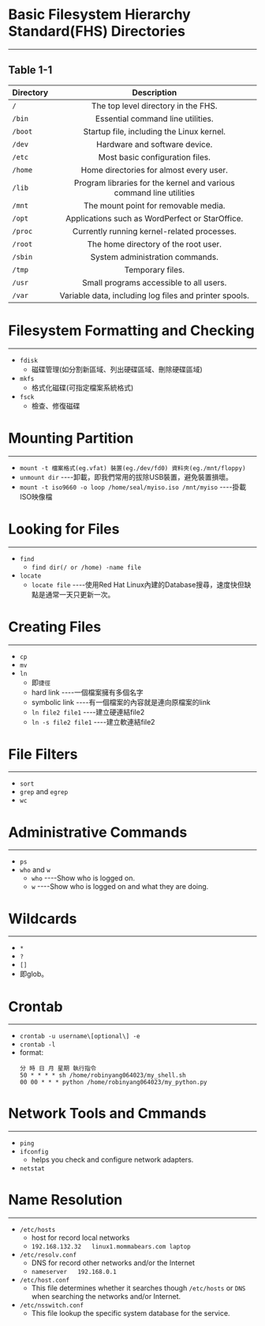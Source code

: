 # Basic Filesystem Hierarchy Standard(FHS) Directories
---
## Table 1-1

| Directory |Description                         |
| --------- |:---------------------------------:|
| `/`       | The top level directory in the FHS. |
| `/bin`    | Essential command line utilities.  |
| `/boot`   | Startup file, including the Linux kernel. |
| `/dev`    | Hardware and software device. |
| `/etc`    | Most basic configuration files. |
| `/home`   | Home directories for almost every user. |
| `/lib`    | Program libraries for the kernel and various command line utilities |
| `/mnt`    | The mount point for removable media. |
| `/opt`    | Applications such as WordPerfect or StarOffice. |
| `/proc`   | Currently running kernel-related processes. |
| `/root`   | The home directory of the root user. |
| `/sbin`   | System administration commands. |
| `/tmp`    | Temporary files. |
| `/usr`    | Small programs accessible to all users. |
| `/var`    | Variable data, including log files and printer spools. |


# Filesystem Formatting and Checking
---
- `fdisk`
    + 磁碟管理(如分割新區域、列出硬碟區域、刪除硬碟區域)
- `mkfs`
    + 格式化磁碟(可指定檔案系統格式)
- `fsck`
    + 檢查、修復磁碟

# Mounting Partition
---
- `mount -t 檔案格式(eg.vfat) 裝置(eg./dev/fd0) 資料夾(eg./mnt/floppy)`
- `unmount dir` ----卸載，即我們常用的拔除USB裝置，避免裝置損壞。
- `mount -t iso9660 -o loop /home/seal/myiso.iso /mnt/myiso` ----掛載ISO映像檔

# Looking for Files
---
- `find`
    + `find dir(/ or /home) -name file`
- `locate`
    + `locate file` ----使用Red Hat Linux內建的Database搜尋，速度快但缺點是通常一天只更新一次。

# Creating Files
---
- `cp`
- `mv`
- `ln`
    + 即`捷徑`
    + hard link ----一個檔案擁有多個名字
    + symbolic link ----有一個檔案的內容就是連向原檔案的link
    + `ln file2 file1` ----建立硬連結file2
    + `ln -s file2 file1` ----建立軟連結file2

# File Filters
---
- `sort`
- `grep` and `egrep`
- `wc`

# Administrative Commands
---
- `ps`
- `who` and `w`
    + `who` ----Show who is logged on.
    + `w` ----Show who is logged on and what they are doing.

# Wildcards
---
- `*`
- `?`
- `[]`
- 即glob。

# Crontab
---
- `crontab -u username\[optional\] -e`
- `crontab -l`
- format:
  ```
  分 時 日 月 星期 執行指令
  50 * * * * sh /home/robinyang064023/my_shell.sh
  00 00 * * * python /home/robinyang064023/my_python.py
  ```

# Network Tools and Cmmands
---
- `ping`
- `ifconfig`
    + helps you check and configure network adapters.
- `netstat`

# Name Resolution 
---
- `/etc/hosts`
    + host for record local networks
    + `192.168.132.32   linux1.mommabears.com laptop`
- `/etc/resolv.conf`
    + DNS for record other networks and/or the Internet
    + `nameserver   192.168.0.1`
- `/etc/host.conf`
    + This file determines whether it searches though `/etc/hosts` or `DNS` when searching the networks and/or Internet.
- `/etc/nsswitch.conf`
    + This file lookup the specific system database for the service.

# 

